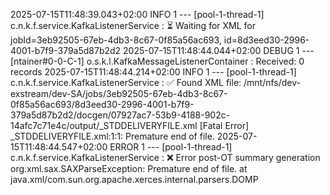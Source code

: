 2025-07-15T11:48:39.043+02:00  INFO 1 --- [pool-1-thread-1] c.n.k.f.service.KafkaListenerService     : ⏳ Waiting for XML for jobId=3eb92505-67eb-4db3-8c67-0f85a56ac693, id=8d3eed30-2996-4001-b7f9-379a5d87b2d2
2025-07-15T11:48:44.044+02:00 DEBUG 1 --- [ntainer#0-0-C-1] o.s.k.l.KafkaMessageListenerContainer    : Received: 0 records
2025-07-15T11:48:44.214+02:00  INFO 1 --- [pool-1-thread-1] c.n.k.f.service.KafkaListenerService     : ✅ Found XML file: /mnt/nfs/dev-exstream/dev-SA/jobs/3eb92505-67eb-4db3-8c67-0f85a56ac693/8d3eed30-2996-4001-b7f9-379a5d87b2d2/docgen/07927ac7-53b9-4188-902c-14afc7c71e4c/output/_STDDELIVERYFILE.xml
[Fatal Error] _STDDELIVERYFILE.xml:1:1: Premature end of file.
2025-07-15T11:48:44.547+02:00 ERROR 1 --- [pool-1-thread-1] c.n.k.f.service.KafkaListenerService     : ❌ Error post-OT summary generation
org.xml.sax.SAXParseException: Premature end of file.
 at java.xml/com.sun.org.apache.xerces.internal.parsers.DOMP
